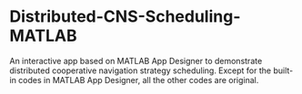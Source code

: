 # Distributed-CNS-Scheduling-MATLAB
An interactive app based on MATLAB App Designer to demonstrate distributed cooperative navigation strategy scheduling.
Except for the built-in codes in MATLAB App Designer, all the other codes are original.
